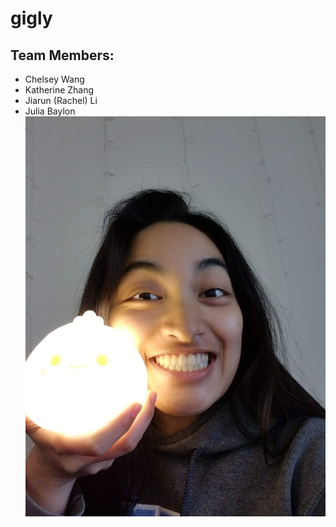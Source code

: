 # gigly

## Team Members:
- Chelsey Wang
- Katherine Zhang
- Jiarun (Rachel) Li
- Julia Baylon
![hi!!](public/assets/julia.jpg)
